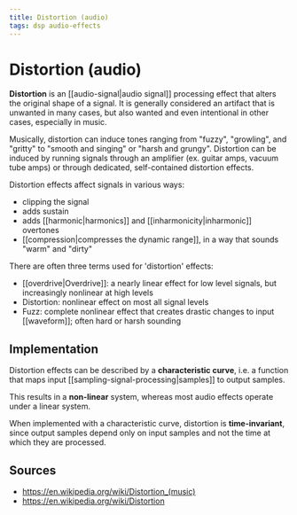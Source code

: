 ```yaml
---
title: Distortion (audio)
tags: dsp audio-effects
---
```


# Distortion (audio)

**Distortion** is an [[audio-signal|audio signal]] processing effect that alters the original shape of a signal. It is generally considered an artifact that is unwanted in many cases, but also wanted and even intentional in other cases, especially in music.

Musically, distortion can induce tones ranging from "fuzzy", "growling",  and "gritty" to "smooth and singing" or "harsh and grungy". Distortion can be induced by running signals through an amplifier (ex. guitar amps, vacuum tube amps) or through dedicated, self-contained distortion effects.

Distortion effects affect signals in various ways:

- clipping the signal
- adds sustain
- adds [[harmonic|harmonics]] and [[inharmonicity|inharmonic]] overtones
- [[compression|compresses the dynamic range]], in a way that sounds "warm" and "dirty"

There are often three terms used for 'distortion' effects:

- [[overdrive|Overdrive]]: a nearly linear effect for low level signals, but increasingly nonlinear at high levels
- Distortion: nonlinear effect on most all signal levels
- Fuzz: complete nonlinear effect that creates drastic changes to input [[waveform]]; often hard or harsh sounding

## Implementation

Distortion effects can be described by a **characteristic curve**, i.e. a function that maps input [[sampling-signal-processing|samples]] to output samples. 

This results in a **non-linear** system, whereas most audio effects operate under a linear system.

When implemented with a characteristic curve, distortion is **time-invariant**, since output samples depend only on input samples and not the time at which they are processed.

## Sources

- <https://en.wikipedia.org/wiki/Distortion_(music)>
- <https://en.wikipedia.org/wiki/Distortion>
